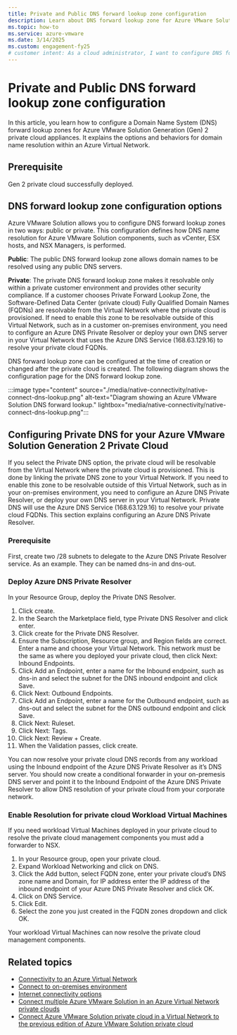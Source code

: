 ```yaml
---
title: Private and Public DNS forward lookup zone configuration
description: Learn about DNS forward lookup zone for Azure VMware Solution Generation 2 private clouds.
ms.topic: how-to
ms.service: azure-vmware
ms.date: 3/14/2025
ms.custom: engagement-fy25
# customer intent: As a cloud administrator, I want to configure DNS forward lookup zone for Azure VMware Solution Generation 2 private clouds so that I can manage domain name resolution for private cloud appliances.
---
```


# Private and Public DNS forward lookup zone configuration

In this article, you learn how to configure a Domain Name System (DNS) forward lookup zones for Azure VMware Solution Generation (Gen) 2 private cloud appliances. It explains the options and behaviors for domain name resolution within an Azure Virtual Network. 

## Prerequisite

Gen 2 private cloud successfully deployed. 

## DNS forward lookup zone configuration options 

Azure VMware Solution allows you to configure DNS forward lookup zones in two ways: public or private. This configuration defines how DNS name resolution for Azure VMware Solution components, such as vCenter, ESX hosts, and NSX Managers, is performed. 

**Public**: The public DNS forward lookup zone allows domain names to be resolved using any public DNS servers. 

**Private**: The private DNS forward lookup zone makes it resolvable only within a private customer environment and provides other security compliance. If a customer chooses Private Forward Lookup Zone, the Software-Defined Data Center (private cloud) Fully Qualified Domain Names (FQDNs) are resolvable from the Virtual Network where the private cloud is provisioned. If need to enable this zone to be resolvable outside of this Virtual Network, such as in a customer on-premises environment, you need to configure an Azure DNS Private Resolver or deploy your own DNS server in your Virtual Network that uses the Azure DNS Service (168.63.129.16) to resolve your private cloud FQDNs. 

DNS forward lookup zone can be configured at the time of creation or changed after the private cloud is created. The following diagram shows the configuration page for the DNS forward lookup zone. 

:::image type="content" source="./media/native-connectivity/native-connect-dns-lookup.png" alt-text="Diagram showing an Azure VMware Solution DNS forward lookup." lightbox="media/native-connectivity/native-connect-dns-lookup.png":::

## Configuring Private DNS for your Azure VMware Solution Generation 2 Private Cloud  
 
If you select the Private DNS option, the private cloud will be resolvable from the Virtual Network where the private cloud is provisioned. This is done by linking the private DNS zone to your Virtual Network. If you need to enable this zone to be resolvable outside of this Virtual Network, such as in your on-premises environment, you need to configure an Azure DNS Private Resolver, or deploy your own DNS server in your Virtual Network. Private DNS will use the Azure DNS Service (168.63.129.16) to resolve your private cloud FQDNs. This section explains configuring an Azure DNS Private Resolver. 
 
 ### Prerequisite
 
 First, create two /28 subnets to delegate to the Azure DNS Private Resolver service. As an example. They can be named dns-in and dns-out. 
 
 ### Deploy Azure DNS Private Resolver
 
 In your Resource Group, deploy the Private DNS Resolver. 
 
 1. Click create. 
 2. In the Search the Marketplace field, type Private DNS Resolver and click enter. 
 3. Click create for the Private DNS Resolver. 
 4. Ensure the Subscription, Resource group, and Region fields are correct. Enter a name and choose your Virtual Network. This network must be the same as where you deployed your private cloud, then click Next: Inbound Endpoints. 
 5. Click Add an Endpoint, enter a name for the Inbound endpoint, such as dns-in and select the subnet for the DNS inbound endpoint and click Save.
 6. Click Next: Outbound Endpoints. 
 7. Click Add an Endpoint, enter a name for the Outbound endpoint, such as dns-out and select the subnet for the DNS outbound endpoint and click Save.
 8. Click Next: Ruleset. 
 9. Click Next: Tags. 
 10. Click Next: Review + Create. 
 11. When the Validation passes, click create. 
 
You can now resolve your private cloud DNS records from any workload using the Inbound endpoint of the Azure DNS Private Resolver as it’s DNS server. You should now create a conditional forwarder in your on-premesis DNS server and point it to the Inbound Endpoint of the Azure DNS Private Resolver to allow DNS resolution of your private cloud from your corporate network. 
 
 ### Enable Resolution for private cloud Workload Virtual Machines
 
 If you need workload Virtual Machines deployed in your private cloud to resolve the private cloud management components you must add a forwarder to NSX. 
 
 1. In your Resource group, open your private cloud. 
 2. Expand Workload Networking and click on DNS. 
 3. Click the Add button, select FQDN zone, enter your private cloud’s DNS zone name and Domain, for IP address enter the IP address of the inbound endpoint of your Azure DNS Private Resolver and click OK. 
 4. Click on DNS Service. 
 5. Click Edit. 
 6. Select the zone you just created in the FQDN zones dropdown and click OK.  
 
 Your workload Virtual Machines can now resolve the private cloud management components. 

## Related topics
- [Connectivity to an Azure Virtual Network](native-network-connectivity.md)
- [Connect to on-premises environment](native-connect-on-premises.md)
- [Internet connectivity options](native-internet-connectivity-design-considerations.md)
- [Connect multiple Azure VMware Solution in an Azure Virtual Network private clouds](native-connect-multiple-private-clouds.md)
- [Connect Azure VMware Solution private cloud in a Virtual Network to the previous edition of Azure VMware Solution private cloud](native-connect-private-cloud-previous-edition.md)
